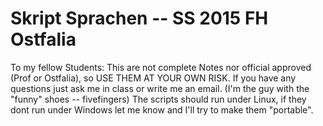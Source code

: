 Skript Sprachen -- SS 2015 FH Ostfalia
===================
To my fellow Students:
 This are not complete Notes nor official approved (Prof or Ostfalia), so USE THEM AT YOUR OWN RISK.
 If you have any questions just ask me in class or write me an email. (I'm the guy with the "funny" shoes -- fivefingers)
 The scripts should run under Linux, if they dont run under Windows let me know and I'll try to make them "portable".
